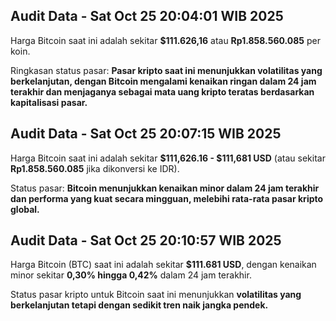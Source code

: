 

## Audit Data - Sat Oct 25 20:04:01 WIB 2025
Harga Bitcoin saat ini adalah sekitar **$111.626,16** atau **Rp1.858.560.085** per koin.

Ringkasan status pasar: **Pasar kripto saat ini menunjukkan volatilitas yang berkelanjutan, dengan Bitcoin mengalami kenaikan ringan dalam 24 jam terakhir dan menjaganya sebagai mata uang kripto teratas berdasarkan kapitalisasi pasar.**

## Audit Data - Sat Oct 25 20:07:15 WIB 2025
Harga Bitcoin saat ini adalah sekitar **$111,626.16 - $111,681 USD** (atau sekitar **Rp1.858.560.085** jika dikonversi ke IDR).

Status pasar: **Bitcoin menunjukkan kenaikan minor dalam 24 jam terakhir dan performa yang kuat secara mingguan, melebihi rata-rata pasar kripto global.**

## Audit Data - Sat Oct 25 20:10:57 WIB 2025
Harga Bitcoin (BTC) saat ini adalah sekitar **$111.681 USD**, dengan kenaikan minor sekitar **0,30% hingga 0,42%** dalam 24 jam terakhir.

Status pasar kripto untuk Bitcoin saat ini menunjukkan **volatilitas yang berkelanjutan tetapi dengan sedikit tren naik jangka pendek.**